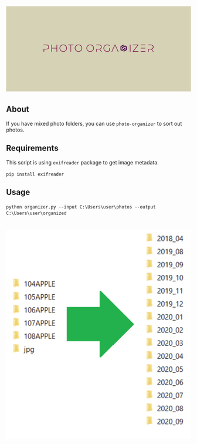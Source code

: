 <h1 align="center">
   <img src="screenshot/logo.png" />
</h1>

## About 

If you have mixed photo folders, you can use `photo-organizer` to sort out photos.


## Requirements

This script is using `exifreader` package to get image metadata.

`pip install exifreader`


## Usage

`python organizer.py --input C:\Users\user\photos --output C:\Users\user\organized`

<h1 align="center">
   <img src="screenshot/1.png" />
</h1>
